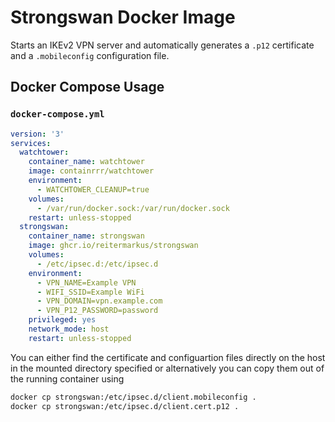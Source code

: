 # Strongswan Docker Image

Starts an IKEv2 VPN server and automatically generates a `.p12` certificate and a `.mobileconfig` configuration file.

## Docker Compose Usage

### `docker-compose.yml`

```yml
version: '3'
services:
  watchtower:
    container_name: watchtower
    image: containrrr/watchtower
    environment:
      - WATCHTOWER_CLEANUP=true
    volumes:
      - /var/run/docker.sock:/var/run/docker.sock
    restart: unless-stopped
  strongswan:
    container_name: strongswan
    image: ghcr.io/reitermarkus/strongswan
    volumes:
      - /etc/ipsec.d:/etc/ipsec.d
    environment:
      - VPN_NAME=Example VPN
      - WIFI_SSID=Example WiFi
      - VPN_DOMAIN=vpn.example.com
      - VPN_P12_PASSWORD=password
    privileged: yes
    network_mode: host
    restart: unless-stopped
```

You can either find the certificate and configuartion files directly on the host in the mounted directory specified or alternatively you can copy them out of the running container using

```sh
docker cp strongswan:/etc/ipsec.d/client.mobileconfig .
docker cp strongswan:/etc/ipsec.d/client.cert.p12 .
```
